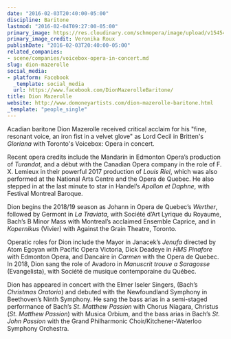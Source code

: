 ```yaml
---
date: "2016-02-03T20:40:00-05:00"
discipline: Baritone
lastmod: "2016-02-04T09:27:00-05:00"
primary_image: https://res.cloudinary.com/schmopera/image/upload/v1545409169/media/webhook-uploads/1454550000926/2016-02-03---Dion-Mazerolle.jpg.jpg
primary_image_credit: Veronika Roux
publishDate: "2016-02-03T20:40:00-05:00"
related_companies:
- scene/companies/voicebox-opera-in-concert.md
slug: dion-mazerolle
social_media:
- platform: Facebook
  _template: social_media
  url: https://www.facebook.com/DionMazerolleBaritone/
title: Dion Mazerolle
website: http://www.domoneyartists.com/dion-mazerolle-baritone.html
_template: "people_single"
---
```

Acadian baritone Dion Mazerolle received critical acclaim for his "fine, resonant voice, an iron fist in a velvet glove" as Lord Cecil in Britten's _Gloriana_ with Toronto's Voicebox: Opera in concert.

Recent opera credits include the Mandarin in Edmonton Opera’s production of _Turandot_, and a début with the Canadian Opera company in the role of F. X. Lemieux in their powerful 2017 production of _Louis Riel_, which was also performed at the National Arts Centre and the Opera de Quebec. He also stepped in at the last minute to star in Handel’s _Apollon et Daphne_, with Festival Montreal Baroque.

Dion begins the 2018/19 season as Johann in Opera de Quebec’s _Werther_, followed by Germont in _La Traviata_, with Société d’Art Lyrique du Royaume, Bach’s B Minor Mass with Montreal’s acclaimed Ensemble Caprice, and in _Kopernikus_ (Vivier) with Against the Grain Theatre, Toronto.

Operatic roles for Dion include the Mayor in Janacek’s _Jenufa_ directed by Atom Egoyan with Pacific Opera Victoria, Dick Deadeye in _HMS Pinafore_ with Edmonton Opera, and Dancaire in _Carmen_ with the Opera de Quebec. In 2018, Dion sang the role of Avadoro in _Manuscrit trouve a Saragosse_ (Evangelista), with Société de musique contemporaine du Québec.

Dion has appeared in concert with the Elmer Iseler Singers, (Bach’s _Christmas Oratorio_) and debuted with the Newfoundland Symphony in Beethoven’s Ninth Symphony. He sang the bass arias in a semi-staged performance of Bach’s _St. Matthew Passion_ with Chorus Niagara, Christus (_St. Matthew Passion_) with Musica Orbium, and the bass arias in Bach’s _St. John Passion_ with the Grand Philharmonic Choir/Kitchener-Waterloo Symphony Orchestra.